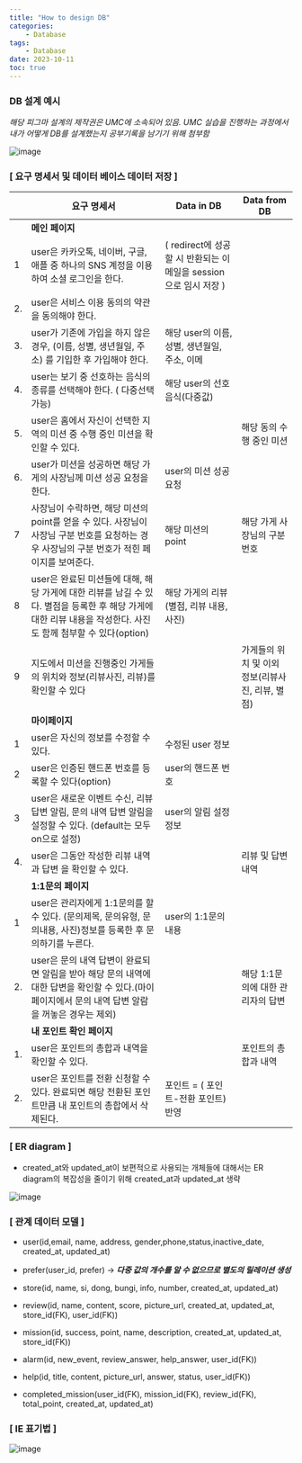 ```yaml
---
title: "How to design DB"
categories:
    - Database
tags:
    - Database
date: 2023-10-11
toc: true
---
```


### DB 설계 예시

_해당 피그마 설계의 제작권은 UMC에 소속되어 있음. UMC 실습을 진행하는 과정에서 내가 어떻게 DB를 설계했는지 공부기록을 남기기 위해 첨부함_

![image](https://github.com/dareunk/dareunk.github.io/assets/83913407/cb0531fc-3d2f-4a69-8381-1749ea75161d)

### [ 요구 명세서 및 데이터 베이스 데이터 저장 ]

|  | 요구 명세서 | Data in DB | Data from DB |
| --- | --- | --- | --- |
|  | **메인 페이지**  |  |  |
| 1 | user은 카카오톡, 네이버, 구글, 애플 중 하나의 SNS 계정을 이용하여 소셜 로그인을 한다.   | ( redirect에 성공할 시 반환되는 이메일을 session으로 임시 저장 ) |  |
| 2.  | user은 서비스 이용 동의의 약관을 동의해야 한다.  |  |  |
| 3. | user가 기존에 가입을 하지 않은 경우, (이름, 성별, 생년월일, 주소) 를 기입한 후 가입해야 한다. | 해당 user의 이름, 성별, 생년월일, 주소, 이메 |  |
| 4. | user는 보기 중 선호하는 음식의 종류를 선택해야 한다. ( 다중선택 가능) | 해당 user의 선호음식(다중값) |  |
| 5.  | user은 홈에서 자신이 선택한 지역의 미션 중 수행 중인 미션을 확인할 수 있다. |  | 해당 동의 수행 중인 미션  |
| 6.  | user가 미션을 성공하면 해당 가게의 사장님께 미션 성공 요청을 한다. | user의 미션 성공 요청 |  |
| 7 | 사장님이 수락하면, 해당 미션의 point를 얻을 수 있다. 사장님이 사장님 구분 번호를 요청하는 경우 사장님의 구분 번호가 적힌 페이지를 보여준다. | 해당 미션의 point  | 해당 가게 사장님의 구분 번호 |
| 8 | user은 완료된 미션들에 대해, 해당 가게에 대한 리뷰를 남길 수 있다. 별점을 등록한 후 해당 가게에 대한 리뷰 내용을 작성한다. 사진도 함께 첨부할 수 있다(option) | 해당 가게의 리뷰(별점, 리뷰 내용, 사진)  |  |
| 9 | 지도에서 미션을 진행중인 가게들의 위치와 정보(리뷰사진, 리뷰)를 확인할 수 있다 |  | 가게들의 위치 및 이외 정보(리뷰사진, 리뷰, 별점) |
|  | **마이페이지** |  |  |
| 1 | user은 자신의 정보를 수정할 수 있다. | 수정된 user 정보 |  |
| 2 | user은 인증된 핸드폰 번호를 등록할 수 있다(option) | user의 핸드폰 번호 |  |
| 3 | user은 새로운 이벤트 수신, 리뷰 답변 알림, 문의 내역 답변 알림을 설정할 수 있다. (default는 모두 on으로 설정) | user의 알림 설정 정보 |  |
| 4. | user은 그동안 작성한 리뷰 내역과 답변 을 확인할 수 있다.  |  | 리뷰 및 답변 내역 |
|  | **1:1문의 페이지** |  |  |
| 1 | user은 관리자에게 1:1문의를 할 수 있다. (문의제목, 문의유형, 문의내용, 사진)정보를 등록한 후 문의하기를 누른다. | user의 1:1문의 내용 |  |
| 2. | user은 문의 내역 답변이 완료되면 알림을 받아 해당 문의 내역에 대한 답변을 확인할 수 있다.(마이페이지에서 문의 내역 답변 알람을 꺼놓은 경우는 제외)  |  | 해당 1:1문의에 대한 관리자의 답변 |
|  | **내 포인트 확인 페이지** |  |  |
| 1. | user은 포인트의 총합과 내역을 확인할 수 있다. |  | 포인트의 총합과 내역 |
| 2.  | user은 포인트를 전환 신청할 수 있다. 완료되면 해당 전환된 포인트만큼 내 포인트의 총합에서 삭제된다.  | 포인트 = ( 포인트-전환 포인트) 반영 |  |

### [ ER diagram ]

- created_at와 updated_at이 보편적으로 사용되는 개체들에 대해서는 ER diagram의 복잡성을 줄이기 위해 created_at과 updated_at 생략

![image](https://github.com/dareunk/dareunk.github.io/assets/83913407/5a697cdb-efd5-4ea7-b529-89cd03c4a0a4)


### [ 관계 데이터 모델 ]

- user(id,email, name, address, gender,phone,status,inactive_date, created_at, updated_at)

- prefer(user_id, prefer) → ***다중 값의 개수를 알 수 없으므로 별도의 릴레이션 생성***

- store(id, name, si, dong, bungi, info, number, created_at, updated_at)

- review(id, name, content, score, picture_url, created_at, updated_at, store_id(FK), user_id(FK))

- mission(id, success, point, name, description, created_at, updated_at, store_id(FK))

- alarm(id, new_event, review_answer, help_answer, user_id(FK))

- help(id, title, content, picture_url, answer, status, user_id(FK))

- completed_mission(user_id(FK), mission_id(FK), review_id(FK), total_point, created_at, updated_at)

### [ IE 표기법 ]

![image](https://github.com/dareunk/dareunk.github.io/assets/83913407/06f35f52-46ae-4328-a9b3-70cd68022643)